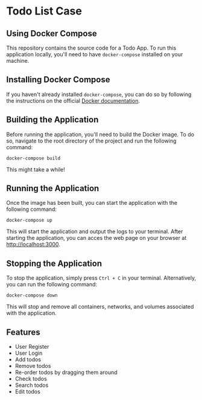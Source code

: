 # Todo List Case

## Using Docker Compose

This repository contains the source code for a Todo App. To run this application locally, you'll need to have `docker-compose` installed on your machine.

## Installing Docker Compose

If you haven't already installed `docker-compose`, you can do so by following the instructions on the official [Docker documentation](https://docs.docker.com/compose/install/).

## Building the Application

Before running the application, you'll need to build the Docker image. To do so, navigate to the root directory of the project and run the following command:

```
docker-compose build
```
This might take a while!

## Running the Application

Once the image has been built, you can start the application with the following command:

```
docker-compose up
```

This will start the application and output the logs to your terminal. After starting the application, you can acces the web page on your browser at [http://localhost:3000](http://localhost:3000).


## Stopping the Application

To stop the application, simply press `Ctrl + C` in your terminal. Alternatively, you can run the following command:

```
docker-compose down
```

This will stop and remove all containers, networks, and volumes associated with the application.

## Features
* User Register
* User Login
* Add todos
* Remove todos
* Re-order todos by dragging them around
* Check todos
* Search todos
* Edit todos
